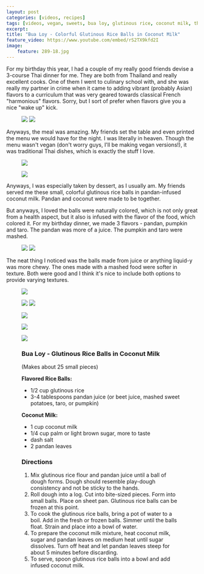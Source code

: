 ```yaml
---
layout: post
categories: [videos, recipes]
tags: [videos, vegan, sweets, bua loy, glutinous rice, coconut milk, thai]
excerpt: 
title: "Bua Loy - Colorful Glutinous Rice Balls in Coconut Milk"
feature_video: https://www.youtube.com/embed/rS2TX9kfd2I
image:
    feature: 289-18.jpg
---
```


For my birthday this year, I had a couple of my really good friends devise a 3-course Thai dinner for me.  They are both from Thailand and really excellent cooks.  One of them I went to culinary school with, and she was really my partner in crime when it came to adding vibrant (probably Asian) flavors to a curriculum that was very geared towards classical French "harmonious" flavors.  Sorry, but I sort of prefer when flavors give you a nice "wake up" kick.

<figure class="half">
<img src="/images/289-13.jpg">
<img src="/images/289-14.jpg">
</figure>

Anyways, the meal was amazing.  My friends set the table and even printed the menu we would have for the night.  I was literally in heaven.  Though the menu wasn't vegan (don't worry guys, I'll be making vegan versions!), it was traditional Thai dishes, which is exactly the stuff I love.

<figure>
    <img src="/images/289-16.jpg">
</figure> 

<figure>
    <img src="/images/289-15.jpg">
</figure> 


Anyways, I was especially taken by dessert, as I usually am.  My friends served me these small, colorful glutinous rice balls in pandan-infused coconut milk.  Pandan and coconut were made to be together.  

But anyways, I loved the balls were naturally colored, which is not only great from a health aspect, but it also is infused with the flavor of the food, which colored it.  For my birthday dinner, we made 3 flavors - pandan, pumpkin and taro.  The pandan was more of a juice.  The pumpkin and taro were mashed.

<figure class="half">
<img src="/images/289-5.jpg">
<img src="/images/289-4.jpg">
</figure>

The neat thing I noticed was the balls made from juice or anything liquid-y was more chewy.  The ones made with a mashed food were softer in texture.  Both were good and I think it's nice to include both options to provide varying textures.

<figure>
    <img src="/images/289-1.jpg">
</figure> 

<figure class="half">
<img src="/images/289-2.jpg">
<img src="/images/289-6.jpg">
</figure>

<figure>
    <img src="/images/289-8.jpg">
</figure> 

<figure>
    <img src="/images/289-9.jpg">
</figure> 

<figure>
    <img src="/images/289-12.jpg">
</figure> 


<figure class="ingredients" markdown="1">

### Bua Loy - Glutinous Rice Balls in Coconut Milk

(Makes about 25 small pieces)

__Flavored Rice Balls:__

- 1/2 cup glutinous rice
- 3-4 tablespoons pandan juice (or beet juice, mashed sweet potatoes, taro, or pumpkin)

__Coconut Milk:__

- 1 cup coconut milk
- 1/4 cup palm or light brown sugar, more to taste
- dash salt
- 2 pandan leaves


</figure>

<figure class="directions" markdown="1">

### Directions

1. Mix glutinous rice flour and pandan juice until a ball of dough forms.  Dough should resemble play-dough consistency and not be sticky to the hands.
2. Roll dough into a log.  Cut into bite-sized pieces.  Form into small balls.  Place on sheet pan.  Glutinous rice balls can be frozen at this point.
3. To cook the glutinous rice balls, bring a pot of water to a boil.  Add in the fresh or frozen balls.  Simmer until the balls float.  Strain and place into a bowl of water.
4. To prepare the coconut milk mixture, heat coconut milk, sugar and pandan leaves on medium heat until sugar dissolves.  Turn off heat and let pandan leaves steep for about 5 minutes before discarding.
5. To serve, spoon glutinous rice balls into a bowl and add infused coconut milk.  
</figure>